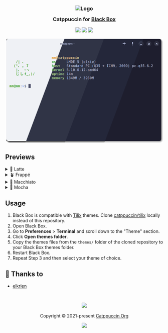 <h3 align="center">
	<img src="https://raw.githubusercontent.com/catppuccin/catppuccin/main/assets/logos/exports/1544x1544_circle.png" width="100" alt="Logo"/><br/>
	<img src="https://raw.githubusercontent.com/catppuccin/catppuccin/main/assets/misc/transparent.png" height="30" width="0px"/>
	Catppuccin for <a href="https://gitlab.gnome.org/raggesilver/blackbox">Black Box</a>
	<img src="https://raw.githubusercontent.com/catppuccin/catppuccin/main/assets/misc/transparent.png" height="30" width="0px"/>
</h3>

<p align="center">
	<a href="https://github.com/catppuccin/blackbox/stargazers"><img src="https://img.shields.io/github/stars/catppuccin/blackbox?colorA=363a4f&colorB=b7bdf8&style=for-the-badge"></a>
	<a href="https://github.com/catppuccin/blackbox/issues"><img src="https://img.shields.io/github/issues/catppuccin/blackbox?colorA=363a4f&colorB=f5a97f&style=for-the-badge"></a>
	<a href="https://github.com/catppuccin/blackbox/contributors"><img src="https://img.shields.io/github/contributors/catppuccin/blackbox?colorA=363a4f&colorB=a6da95&style=for-the-badge"></a>
</p>

<p align="center">
	<img src="./assets/preview.webp"/>
</p>

## Previews

<details>
<summary>🌻 Latte</summary>
<img src="./assets/latte.webp"/>
</details>
<details>
<summary>🪴 Frappé</summary>
<img src="./assets/frappe.webp"/>
</details>
<details>
<summary>🌺 Macchiato</summary>
<img src="./assets/macchiato.webp"/>
</details>
<details>
<summary>🌿 Mocha</summary>
<img src="./assets/mocha.webp"/>
</details>

## Usage

1. Black Box is compatible with [Tilix](https://gnunn1.github.io/tilix-web/) themes. Clone [catppuccin/tilix](https://github.com/catppuccin/tilix) locally instead of this repository.
2. Open Black Box.
3. Go to **Preferences** > **Terminal** and scroll down to the "Theme" section.
4. Click **Open themes folder**.
5. Copy the themes files from the `themes/` folder of the cloned repository to your Black Box themes folder.
6. Restart Black Box.
7. Repeat Step 3 and then select your theme of choice.

## 💝 Thanks to

- [elkrien](https://github.com/elkrien)

&nbsp;

<p align="center"><img src="https://raw.githubusercontent.com/catppuccin/catppuccin/main/assets/footers/gray0_ctp_on_line.svg?sanitize=true" /></p>
<p align="center">Copyright &copy; 2021-present <a href="https://github.com/catppuccin" target="_blank">Catppuccin Org</a>
<p align="center"><a href="https://github.com/catppuccin/catppuccin/blob/main/LICENSE"><img src="https://img.shields.io/static/v1.svg?style=for-the-badge&label=License&message=MIT&logoColor=d9e0ee&colorA=363a4f&colorB=b7bdf8"/></a></p>
